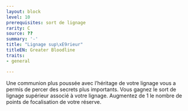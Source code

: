 ```yaml
---
layout: block
level: 10
prerequisites: sort de lignage
rarity: C
source: ??
summary: '-'
title: "Lignage sup\xE9rieur"
titleEN: Greater Bloodline
traits:
- general

---
```


<p>Une communion plus poussée avec l’héritage de votre lignage vous a permis de percer des secrets plus importants. Vous gagnez le sort de lignage supérieur associé à votre lignage. Augmentez de 1 le nombre de points de focalisation de votre réserve.</p>